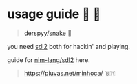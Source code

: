 # usage guide :snake: :crown:

> [derspyy/snake](https://github.com/derspyy/snake) :crab:

you need [sdl2](https://wiki.libsdl.org/SDL2/Installation) both for hackin' and playing.

guide for [nim-lang/sdl2](https://github.com/nim-lang/sdl2) here.

> https://piuvas.net/minhoca/ :brazil:
